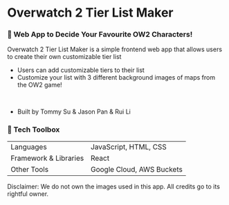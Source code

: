 # Overwatch 2 Tier List Maker

<h3> 🎨 Web App to Decide Your Favourite OW2 Characters!</h3>

Overwatch 2 Tier List Maker is a simple frontend web app that allows users to create their own customizable tier list
* Users can add customizable tiers to their list
* Customize your list with 3 different background images of maps from the OW2 game!

<br />

* Built by Tommy Su & Jason Pan & Rui Li

<h3> 🧰 Tech Toolbox </h3>
<table>
    <tr>
        <td> Languages </td>
        <td> JavaScript, HTML, CSS </td>
    </tr>
    <tr>
        <td> Framework & Libraries </td>
        <td> React </td>
    </tr>
        <tr>
        <td> Other Tools </td>
        <td> Google Cloud, AWS Buckets </td>
    </tr>
</table>

Disclaimer: We do not own the images used in this app. All credits go to its rightful owner.
